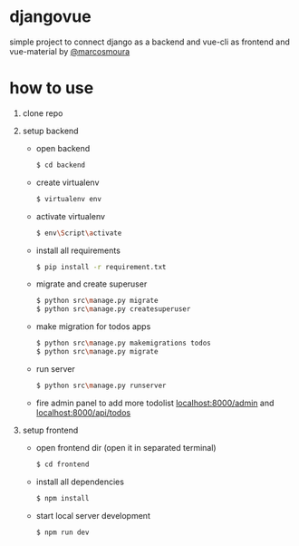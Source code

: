 # djangovue
simple project to connect django as a backend and vue-cli as frontend and vue-material by [@marcosmoura](https://github.com/marcosmoura/vue-material)

# how to use
1. clone repo
2. setup backend
    * open backend
        ```bash
        $ cd backend
        ```
    * create virtualenv
        ```bash
        $ virtualenv env
        ```
    * activate virtualenv
        ```bash
        $ env\Script\activate        
        ```
    * install all requirements
        ```bash
        $ pip install -r requirement.txt
        ```
    * migrate and create superuser
        ```bash
        $ python src\manage.py migrate
        $ python src\manage.py createsuperuser
        ```
    * make migration for todos apps    
        ```bash
        $ python src\manage.py makemigrations todos
        $ python src\manage.py migrate
        ```
    * run server
        ```bash
        $ python src\manage.py runserver
        ```
    * fire admin panel to add more todolist
        [localhost:8000/admin](https://localhost:8000/admin) and 
        [localhost:8000/api/todos](https://localhost:8000/api/todos)
        
3. setup frontend
    * open frontend dir (open it in separated terminal)
        ```bash
        $ cd frontend
        ```
    * install all dependencies
        ```bash
        $ npm install 
        ```
    * start local server development
         ```bash
        $ npm run dev 
        ```
    
    